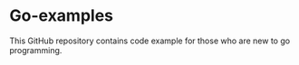 # Go-examples
This GitHub repository contains code example for those who are new to go programming. 
